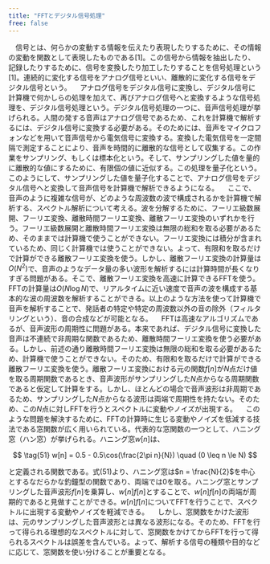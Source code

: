 ```yaml
---
title: "FFTとデジタル信号処理"
free: false
---
```


&emsp;信号とは、何らかの変動する情報を伝えたり表現したりするために、その情報の変動を関数として表現したものである[1]。この信号から情報を抽出したり、記録したりするために、信号を変換したり加工したりすることを信号処理という[1]。連続的に変化する信号をアナログ信号といい、離散的に変化する信号をデジタル信号という。
&emsp;アナログ信号をデジタル信号に変換し、デジタル信号に計算機で何かしらの処理を加えて、再びアナログ信号へと変換するような信号処理を、デジタル信号処理という。デジタル信号処理の一つに、音声信号処理が挙げられる。人間の発する音声はアナログ信号であるため、これを計算機で解析するには、デジタル信号に変換する必要がある。そのためには、音声をマイクロフォンなどを用いて音声信号から電気信号に変換する。変換した電気信号を一定間隔で測定することにより、音声を時間的に離散的な信号として収集する。この作業をサンプリング、もしくは標本化という。そして、サンプリングした値を量的に離散的な値にするために、有限個の値に近似する。この処理を量子化という。このようにして、サンプリングした値を量子化することで、アナログ信号をデジタル信号へと変換して音声信号を計算機で解析できるようになる。
&emsp;ここで、音声のように複雑な信号が、どのような周波数の波で構成されるかを計算機で解析する、スペクトル解析について考える。波を分解するために、フーリエ級数展開、フーリエ変換、離散時間フーリエ変換、離散フーリエ変換のいずれかを行う。フーリエ級数展開と離散時間フーリエ変換は無限の総和を取る必要があるため、そのままでは計算機で使うことができない。フーリエ変換には積分が含まれているため、同じく計算機では使うことができない。よって、有限和を取るだけで計算ができる離散フーリエ変換を使う。しかし、離散フーリエ変換の計算量は$O(N^2)$で、音声のようなデータ量の多い波形を解析するには計算時間が長くなりすぎる問題がある。そこで、離散フーリエ変換を高速に計算できるFFTを使う。FFTの計算量は$O(N\log N)$で、リアルタイムに近い速度で音声の波を構成する基本的な波の周波数を解析することができる。以上のような方法を使って計算機で音声を解析することで、発話者の特定や特定の周波数以外の音の除外（フィルタリングという）、音の合成などが可能となる。
&emsp;FFTは高速なアルゴリズムであるが、音声波形の周期性に問題がある。本来であれば、デジタル信号に変換した音声は不連続で非周期な関数であるため、離散時間フーリエ変換を使う必要がある。しかし、前述の通り離散時間フーリエ変換は無限の総和を取る必要があるため、計算機で使うことができない。そのため、有限和を取るだけで計算ができる離散フーリエ変換を使う。離散フーリエ変換における元の関数$f[n]$が$N$点だけ値を取る周期関数であるとき、音声波形がサンプリングした$N$点からなる周期関数であると仮定して計算をする。しかし、ほとんどの場合で音声波形は非周期であるため、サンプリングした$N$点からなる波形は両端で周期性を持たない。そのため、この$N$点に対しFFTを行うとスペクトルに変動やノイズが出現する。
&emsp;このような問題を解決するために、FFTの計算時に生じる変動やノイズを低減する技法である窓関数が広く用いられている。代表的な窓関数の一つとして、ハニング窓（ハン窓）が挙げられる。ハニング窓$w[n]$は、

$$
\tag{51}
    w[n] = 0.5 - 0.5\cos(\frac{2\pi n}{N}) \quad (0 \leq n \le N)
$$

と定義される関数である。式$(51)$より、ハニング窓は$n = \frac{N}{2}$を中心とするなだらかな釣鐘型の関数であり、両端では$0$を取る。ハニング窓とサンプリングした音声波形$f[n]$を乗算し、$w[n]f[n]$とすることで、$w[n]f[n]$の両端が周期的であると見做すことができる。$w[n]f[n]$についてFFTを行うことで、スペクトルに出現する変動やノイズを軽減できる。
&emsp;しかし、窓関数をかけた波形は、元のサンプリングした音声波形とは異なる波形になる。そのため、FFTを行って得られる理想的なスペクトルに対して、窓関数をかけてからFFTを行って得られるスペクトルは誤差を含んでいる。よって、解析する信号の種類や目的などに応じて、窓関数を使い分けることが重要となる。
